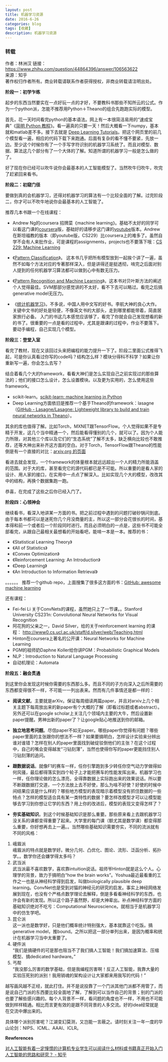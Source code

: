 ```yaml
---
layout: post
title: 机器学习资源
date: 2016-6-26
categories: blog
tags: [收藏]
description: 机器学习资源
---   
```



### 转载 

作者：林洲汉
链接：https://www.zhihu.com/question/44864396/answer/106563622      
来源：知乎              
著作权归作者所有。商业转载请联系作者获得授权，非商业转载请注明出处。           

**阶段一：初学乍练** 

起步的东西当然要实在一点好玩一点的才好，不要教科书那些不知所云的公式。作为一个python派，怎能不推荐用Python＋Theano的组合先跑跑实际的模型。

首先，花一天时间看完python的基本语法。网上有一本很简洁易用的“速成宝典”《[简明 Python 教程](https://link.zhihu.com/?target=http%3A//old.sebug.net/paper/python/)》。看一遍真的只要一天！然后大概看一下numpy，基本就和matlab差不多。接下去就是 [Deep Learning Tutorials](https://link.zhihu.com/?target=http%3A//deeplearning.net/tutorial/)。把这个网页里的前几个模型看一遍，相应的代码下载下来跑通。后面有复杂的看不懂不要紧，先放一边。至少这个时候你有了一个手写字符识别的机器学习系统了。而且对模型、数据、算法这几个部分有了一个大体的了解。知道所谓的机器学习一般是怎么做的了。

好了现在你已经可以吹牛说你会最基本的人工智能模型了。当然吹牛归吹牛，吹完了赶紧回来看书。


**阶段二：初窥门径**   

要做到真的会机器学习，还得对机器学习的算法有一个比较全面的了解。过完阶段二，你才可以不吹牛地说你会最基本的人工智能了。

推荐几本书跟一个在线课程：   

- Andrew Ng的coursera 招牌菜《machine learning》。基础不太好的同学可以看这门课的[coursera](https://link.zhihu.com/?target=https%3A//www.coursera.org/learn/machine-learning)版，基础好的请移步这门课的[youtube](https://link.zhihu.com/?target=https%3A//www.youtube.com/watch%3Fv%3DUzxYlbK2c7E)版本。Andrew在斯坦福教的版本（即youtube版，CS229）比coursera上的难多了。虽然自学不会有人来批作业，可是课程的assignments，projects也不要落下哦：[CS 229: Machine Learning](https://link.zhihu.com/?target=http%3A//cs229.stanford.edu/)

- 《[Pattern Classification](https://link.zhihu.com/?target=http%3A//cns-classes.bu.edu/cn550/Readings/duda-etal-00.pdf)》。 这本书几乎把所有模型放到一起挨个讲了一遍，虽然不如每个方法对应的专著那样深入，但是讲得还是挺透彻，啃完之后面对别人提到的任何机器学习算法都可以做到心中有数无压力。
- 《[Pattern Recognition and Machine Learning](https://link.zhihu.com/?target=http%3A//users.isr.ist.utl.pt/%7Ewurmd/Livros/school/Bishop%2520-%2520Pattern%2520Recognition%2520And%2520Machine%2520Learning%2520-%2520Springer%2520%25202006.pdf)》。这本书对贝叶斯方法的阐述个人觉得最佳。SVM那部分感觉讲的不太好，看不下去可以略过。看完之后搞generative model无压力。
- 《[统计机器学习](https://link.zhihu.com/?target=http%3A//pan.baidu.com/share/link%3Fuk%3D3208094820%26shareid%3D3392885063%26third%3D1%26adapt%3Dpc%26fr%3Dftw)》。不多说，中国人用中文写的好书。李航大神的良心大作。关键中文书的好处是轻便，不像英文书的大部头，走到哪里都能带着，简直居家旅行必备。
入门的书这几本感觉应该够了，看完了你就会自己发现想看的新的书了。很重要的一点是看的过程中，尤其是跟课的过程中，作业不要落下。要动手编程，自己实现几个模型。


**阶段三：登堂入室**     

看完了教材，现在又该回过头来把编程的能力提升一下了。阶段二里面公式推得飞起，可是你认真看过你写的code吗？结构怎么样？模块分得科不科学？如果让你重新写一遍，你会怎么去写？

结合着看几个大的framework，看看大神们是怎么实现自己之前实现过的那些算法的；他们的接口怎么设计，怎么设置模块。以及更为实用的，怎么使用这些framework。   

- scikit-learn。[scikit-learn: machine learning in Python](https://link.zhihu.com/?target=http%3A//scikit-learn.org/stable/)
- Deep Learning方面依旧是推荐一个基于Theano的framework：lasagne（[GitHub - Lasagne/Lasagne: Lightweight library to build and train neural networks in Theano](https://link.zhihu.com/?target=https%3A//github.com/Lasagne/Lasagne)）。

其余的库也值得了解。比如Torch，MXNET跟TensorFlow。个人觉得如果不是专精于开发，这几个当中精通一个，然后能看得懂别的几个，就可以了。因为个人能力所限，对其他三个库以及它们的“生态系统”了解不太多，缺乏横向比较也不敢推荐，还等大神出来补齐这方面的空白。对于Torch，TensorFlow跟Theano的性能倒是有一个直接的对比：[arxiv.org 的页面](https://link.zhihu.com/?target=https%3A//arxiv.org/pdf/1605.02688v1.pdf)

看进去就会发现，一个framework的体量根本就远远超出一个人的精力所能涵盖的范围。对于大的库，甚至看完它的源代码都已是不可能。所以重要的是看人家的设计、用人家的接口，在实用中一点点了解深入。比如实现几个大的模型，改改其中的结构，再换个数据集跑一跑。

恭喜，在完成了这些之后你已经入门了。


**阶段四：心领神会**  

继续看书，看深入地讲某一方面的书。把之前过程中遇到的问题打破砂锅问到底。由于每本书都可以是迷死你几个月没商量的主，所以这一部分会花很长的时间，基本得和前一个或者后一个阶段同时进行。而且必须明白的一点是，这些书不可能全部看完，从跟自己最相关最想看的开始看吧，能啃一本是一本。推荐的书：

- 《Statistical Learning Theory》
- 《All of Statistics》
- 《Convex Optimization》
- 《Reinforcement Learning: An Introduction》
- 《Deep Learning》
- 《An Introduction to Information Retrieval》   

。。。。。。
推荐一个github repo，上面搜集了很多这方面的书：[GitHub: awesome machine learning](https://link.zhihu.com/?target=https%3A//github.com/josephmisiti/awesome-machine-learning/blob/master/books.md)

还有课程： 

- Fei-fei Li 关于ConvNets的课程，虽然她只上了一节课。。Stanford University CS231n: Convolutional Neural Networks for Visual Recognition
- 阿花狗的父亲之一，David Silver，给的关于reinforcement learning 的课程： http://www0.cs.ucl.ac.uk/staff/d.silver/web/Teaching.html
- Hinton在coursera上著名的公开课：Neural Networks for Machine Learning
- PGM的祖师奶Daphne Koller给你讲PGM：Probabilistic Graphical Models
- NLP：Introduction to Natural Language Processing
- 自动机理论：Automata


**阶段五：融会贯通**  

到这里你会发现这时候你需要的东西那么多。而且不同的子方向深入之后所需要的东西都变得很不一样，不可能一一列出表来。然而有几件事情还是都一样的：

- **阅读文献**。主要就是arXiv。保证每周细读两篇paper，并且对arxiv上几个相关主题下每周放出来的新paper有个大概的了解（即看过标题或者abstract）。另外还可以在google scholar上关注几个领域内主要的大牛，然后设置新paper提醒。男神出新的paper了？让google贴心地推送到你的邮箱。

- **独立地思考问题**。尽信paper不如无paper。哪些paper你觉得有问题？哪些paper里面的主张跟你的想法不一样？如果要搞明白，怎样设计实验来分辨出谁对谁错？怎样在别人的paper里面找到破绽驳倒他们的主张？在这个过程中，自己的嘴会变得越发“刁钻刻薄”，当然也使得你写的paper更能挡住别人刁钻刻薄的追问。

- **跟数据说话**。就像F1的赛车一样，任你引擎跑到多少转任你空气动力学做得如何风骚，最后都得落实到四个轮子上才能把赛车的性能发挥出来。机器学习也一样，任你理论做的怎么漂亮，全得靠数据上实际跑出来的效果说话。所以要不断跟数据打交道，一个方法放上去不好使，那么为啥不好使？好使的时候中间结果应该是什么样的？哪些地方模型的表现暗示着模型没有抓住数据的一些特点？怎样的模型适合具有某一类特性的数据？要怎样改模型才可以让模型能够去学习到你想让它学的东西？用上你的改进后，模型的表现又变得怎样了？

- **夯实基础知识**。到这个时候基础知识是那么重要。那些原来看上去跟机器学习没关系的课都变得重要了起来。大学里的每门课（额尤其是数学课）都变得那么重要，你好想再去上一遍。。当然哪些基础知识需要夯实，不同的流派就有不同的风格：

1. 峨眉派                       
峨眉派的特点就是数学好。微分几何、凸优化、图论、流形、泛函分析、拓扑学。。数学你还会嫌学得太多吗？          
2. 武当派                       
武当派最不喜欢数学，喜欢靠intuition说话。祖师爷Hinton就是这么个人。心理学的背景，致力于搞明白“how the brain works”。Yoshua最近最看重的工作之一也是从神经科学得到启发，叫做biologically plausible deep learning。ConvNet也是受到对猫的神经元的研究的启发。事实上神经网络发展到现在，也没有个严格点数学理论去解释，倒是多看看神经科学的东西，也许会有新的发现。所以这个路子虽然野，却是大神辈出。补点神经科学方面的基础知识绝对不吃亏：Computational Neuroscience。就相当于是机器学习中的仿生学吧。                
3. 昆仑派                       
这一派也是数学好，只是他们概率统计特别强大，基本就靠这个吃饭。搞generative model，推bound。之所以把这一部分单列出来，是因为概率和统计在机器学习当中太重要了。           
4. 硬件派                 
“我们是搞硬件的可是那也阻当不了我们搞人工智能！我们搞加速算法、压缩模型、搞dedicated hardware。”       
5. 丐帮                            
“我没那么厉害的数学基础，但是我编程厉害啊！反正人工智能，我靠大量的实验压死别的派别！我用销魂的架构设计让大家都来用我写的代码！”                        


越写画风越不正经，就此打住。并不是说投靠了一个门派其他门派都不用管了，而是说自己门派的东西要比较全面地了解，了解到可以当作自己的背景；别的门派的也要了解些感兴趣的。每个人背景不一样，看问题的角度也不一样，不用也不可能做到样样精通。相比而言更有效的是跟不同背景的人多交流。好的idea经常就是在交流中爆出来的。

具体哪个派别厉害呢？江湖变幻莫测，又岂能一言蔽之。请时刻关注一年一度的华山论剑：NIPS、ICML、AAAI、ICLR。


**Rewferences**

[对人工智能有着一定憧憬的计算机专业学生可以阅读什么材料或书籍真正开始入门人工智能的思路和研究？ - 知乎](https://www.zhihu.com/question/44864396)